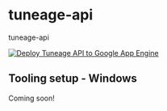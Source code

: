 # tuneage-api

tuneage-api

[![Deploy Tuneage API to Google App Engine](https://github.com/Juxce/tuneage-api/actions/workflows/main.yml/badge.svg)](https://github.com/Juxce/tuneage-api/actions/workflows/main.yml)

## Tooling setup - Windows

Coming soon!
